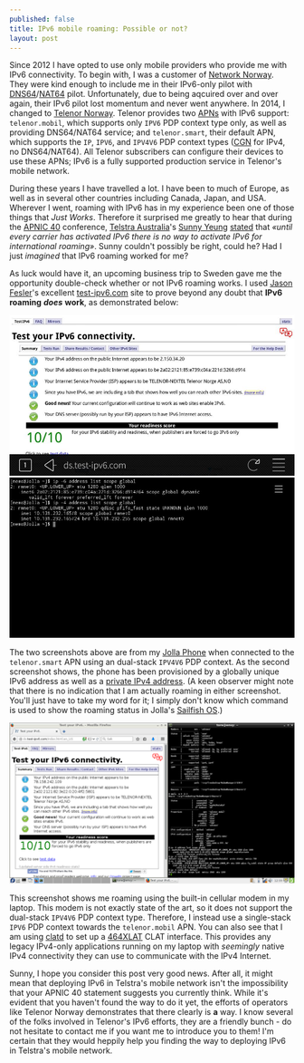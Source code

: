 ```yaml
---
published: false
title: IPv6 mobile roaming: Possible or not?
layout: post
---
```


Since 2012 I have opted to use only mobile providers who provide me with IPv6
connectivity. To begin with, I was a customer of [Network
Norway](https://en.wikipedia.org/wiki/Network_Norway). They were kind enough to
include me in their IPv6-only pilot with
[DNS64](http://tools.ietf.org/html/rfc6147)/[NAT64](http://tools.ietf.org/html/rfc6146)
pilot. Unfortunately, due to being aqcuired over and over again, their IPv6
pilot lost momentum and never went anywhere. In 2014, I changed to [Telenor
Norway](http://www.telenor.no). Telenor provides two
[APNs](https://en.wikipedia.org/wiki/Access_Point_Name) with IPv6 support:
`telenor.mobil`, which supports only `IPV6` PDP context type only, as well as
providing DNS64/NAT64 service; and `telenor.smart`, their default APN, which
supports the `IP`, `IPV6`, and `IPV4V6` PDP context types
([CGN](https://en.wikipedia.org/wiki/Carrier-grade_NAT) for IPv4, no
DNS64/NAT64). All Telenor subscribers can configure their devices to use these
APNs; IPv6 is a fully supported production service in Telenor's mobile network.

During these years I have travelled a lot. I have been to much of Europe, as
well as in several other countries including Canada, Japan, and USA. Wherever I
went, roaming with IPv6 has in my experience been one of those things that
*Just Works*. Therefore it surprised me greatly to hear that during the [APNIC
40](https://conference.apnic.net/40) conference, [Telstra
Australia](https://www.telstra.com.au/)'s [Sunny
Yeung](https://www.linkedin.com/in/xevious)
[stated](https://twitter.com/apnic/status/641470146968600576) that *«until
every carrier has activated IPv6 there is no way to activate IPv6 for
international roaming»*. Sunny couldn't possibly be right, could he? Had I just
*imagined* that IPv6 roaming worked for me?

As luck would have it, an upcoming business trip to Sweden gave me the
opportunity double-check whether or not IPv6 roaming works. I used [Jason
Fesler](https://twitter.com/jasonfesler)'s excellent
[test-ipv6.com](http://ds.test-ipv6.com) site to prove beyond any doubt that
**IPv6 roaming** ***does*** **work**, as demonstrated below:

![test-ipv6.com screenshot from roaming Jolla phone](/_images/20150920-jolla-test-ipv6-screenshot.jpg)
![Console screenshot from roaming Jolla phone](/_images/20150920-jolla-console-screenshot.jpg)

The two screenshots above are from my [Jolla Phone](http://www.jolla.com) when
connected to the `telenor.smart` APN using an dual-stack `IPV4V6` PDP context.
As the second screenshot shows, the phone has been provisioned by a globally
unique IPv6 address as well as a [private IPv4
address](http://tools.ietf.org/html/rfc1918). (A keen observer might note that
there is no indication that I am actually roaming in either screenshot. You'll
just have to take my word for it; I simply don't know which command is used to
show the roaming status in Jolla's [Sailfish OS](https://sailfishos.org/).)

![Screenshot from roaming laptop](/_images/20150920-laptop-screenshot.png)

This screenshot shows me roaming using the built-in cellular modem in my
laptop. This modem is not exactly state of the art, so it does not support the
dual-stack `IPV4V6` PDP context type. Therefore, I instead use a single-stack
`IPV6` PDP context towards the `telenor.mobil` APN. You can also see that I am
using [clatd](https://github.com/toreanderson/clatd) to set up a
[464XLAT](http://tools.ietf.org/html/rfc6877) CLAT interface. This provides
any legacy IPv4-only applications running on my laptop with *seemingly* native
IPv4 connectivity they can use to communicate with the IPv4 Internet.

Sunny, I hope you consider this post very good news. After all, it might mean
that deploying IPv6 in Telstra's mobile network isn't the impossibility that
your APNIC 40 statement suggests you currently think. While it's evident that
you haven't found the way to do it yet, the efforts of operators like Telenor
Norway demonstrates that there clearly is **a** way. I know several of the
folks involved in Telenor's IPv6 efforts, they are a friendly bunch - do not
hesitate to contact me if you want me to introduce you to them! I'm certain
that they would heppily help you finding the way to deploying IPv6 in Telstra's
mobile network.
